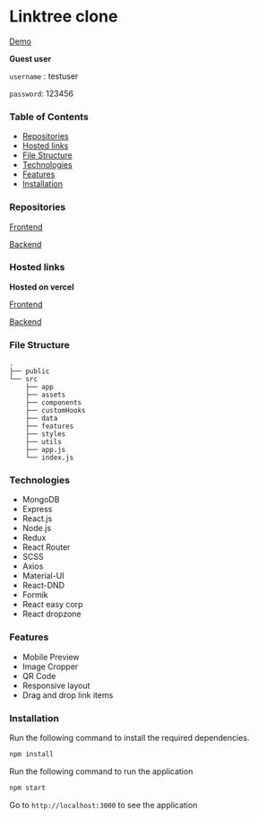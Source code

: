 <h1>
Linktree clone
</h1>

[Demo](https://link-tree-clone.vercel.app)

<strong>Guest user</strong>

`username` : testuser

`password`: 123456

### Table of Contents

-   [Repositories](#repositories)
-   [Hosted links](#hosted-links)
-   [File Structure](#file-structure)
-   [Technologies](#technologies)
-   [Features](#features)
-   [Installation](#installation)

### <a name="repositories"></a> Repositories

[Frontend](https://github.com/mritunjaysaha/link-tree-clone-frontend)

[Backend](https://github.com/mritunjaysaha/link-tree-clone-backend)

### <a name="hosted-links"></a> Hosted links

<b>Hosted on vercel</b>

[Frontend](https://link-tree-clone.vercel.app)

[Backend](https://link-tree-clone-backend.vercel.app)

### <a name="file-structure"></a> File Structure

```
.
├── public
└── src
    ├── app
    ├── assets
    ├── components
    ├── customHooks
    ├── data
    ├── features
    ├── styles
    ├── utils
    ├── app.js
    └── index.js
```

### <a name="technologies"></a> Technologies

-   MongoDB
-   Express
-   React.js
-   Node.js
-   Redux
-   React Router
-   SCSS
-   Axios
-   Material-UI
-   React-DND
-   Formik
-   React easy corp
-   React dropzone

### <a name="features"></a> Features

-   Mobile Preview
-   Image Cropper
-   QR Code
-   Responsive layout
-   Drag and drop link items

### <a name="installation"></a> Installation

Run the following command to install the required dependencies.

```bash
npm install
```

Run the following command to run the application

```bash
npm start
```

Go to `http://localhost:3000` to see the application


